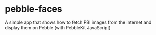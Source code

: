 pebble-faces
============

A simple app that shows how to fetch PBI images from the internet and display them on Pebble (with PebbleKit JavaScript)
